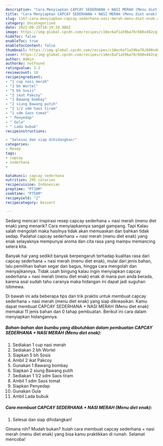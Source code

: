 ```yaml
---
description: "Cara Menyiapkan CAPCAY SEDERHANA + NASI MERAH (Menu diet enak) Anti Gagal"
title: "Cara Menyiapkan CAPCAY SEDERHANA + NASI MERAH (Menu diet enak) Anti Gagal"
slug: 1167-cara-menyiapkan-capcay-sederhana-nasi-merah-menu-diet-enak-anti-gagal
category: Uncategorized
date: 2022-09-25T18:19:29.986Z
image: https://img-global.cpcdn.com/recipes/c10ec6af1a59ba70/680x482cq70/capcay-sederhana-nasi-merah-menu-diet-enak-foto-resep-utama.jpg
hideToc: false
enableToc: true
enableTocContent: false
thumbnail: https://img-global.cpcdn.com/recipes/c10ec6af1a59ba70/680x482cq70/capcay-sederhana-nasi-merah-menu-diet-enak-foto-resep-utama.jpg
cover: https://img-global.cpcdn.com/recipes/c10ec6af1a59ba70/680x482cq70/capcay-sederhana-nasi-merah-menu-diet-enak-foto-resep-utama.jpg
author: Admin
authorAv: notfound
ratingvalue: 3.2
reviewcount: 18
recipeingredient:
- "1 cup nasi merah"
- "2 bh Wortel"
- "5 bh Sosis"
- "2 ikat Pakcoy"
- "1 Bawang bombay"
- "2 siung Bawang putih"
- "1 1/2 sdm Saos tiram"
- "1 sdm Saos tomat"
- " Penyedap"
- " Gula"
- " Lada bubuk"
recipeinstructions:

- "Selesai dan siap dihidangkan!"
categories:
- Resep
tags:
- capcay
- sederhana
- 

katakunci: capcay sederhana  
nutrition: 295 calories
recipecuisine: Indonesian
preptime: "PT10M"
cooktime: "PT58M"
recipeyield: "2"
recipecategory: Dessert

---
```



Sedang mencari inspirasi resep capcay sederhana + nasi merah (menu diet enak) yang menarik? Cara menyiapkannya sangat gampang. Tapi Kalau salah mengolah maka hasilnya tidak akan memuaskan dan bahkan tidak sedap. Padahal capcay sederhana + nasi merah (menu diet enak) yang enak selayaknya mempunyai aroma dan cita rasa yang mampu memancing selera kita.


Banyak hal yang sedikit banyak berpengaruh terhadap kualitas rasa dari capcay sederhana + nasi merah (menu diet enak), mulai dari jenis bahan, lalu pemilihan bahan segar dan bagus, hingga cara mengolah dan menyajikannya. Tidak usah bingung kalau ingin menyiapkan capcay sederhana + nasi merah (menu diet enak) enak di mana pun anda berada, karena asal sudah tahu caranya maka hidangan ini dapat jadi suguhan istimewa.




Di bawah ini ada beberapa tips dan trik praktis untuk membuat capcay sederhana + nasi merah (menu diet enak) yang siap dikreasikan. Kamu dapat membuat CAPCAY SEDERHANA + NASI MERAH (Menu diet enak) memakai 11 jenis bahan dan 0 tahap pembuatan. Berikut ini cara dalam menyiapkan hidangannya.

<!--inarticleads1-->

##### Bahan-bahan dan bumbu yang dibutuhkan dalam pembuatan CAPCAY SEDERHANA + NASI MERAH (Menu diet enak):

1. Sediakan 1 cup nasi merah
1. Sediakan 2 bh Wortel
1. Siapkan 5 bh Sosis
1. Ambil 2 ikat Pakcoy
1. Gunakan 1 Bawang bombay
1. Siapkan 2 siung Bawang putih
1. Sediakan 1 1/2 sdm Saos tiram
1. Ambil 1 sdm Saos tomat
1. Siapkan  Penyedap
1. Gunakan  Gula
1. Ambil  Lada bubuk




<!--inarticleads2-->

##### Cara membuat CAPCAY SEDERHANA + NASI MERAH (Menu diet enak):


1. Selesai dan siap dihidangkan!



Gimana nih? Mudah bukan? Itulah cara membuat capcay sederhana + nasi merah (menu diet enak) yang bisa kamu praktikkan di rumah. Selamat mencoba!
